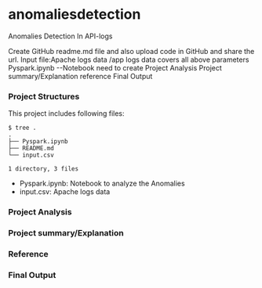 # anomaliesdetection
Anomalies Detection In API-logs



Create GitHub readme.md file and also upload code in GitHub and share the url.
Input file:Apache logs data /app logs data covers all above parameters
Pyspark.ipynb --Notebook need to create
Project Analysis
Project summary/Explanation
reference
Final Output



### Project Structures

This project includes following files:

```
$ tree .
.
├── Pyspark.ipynb
├── README.md
└── input.csv

1 directory, 3 files
```

- Pyspark.ipynb: Notebook to analyze the Anomalies
- input.csv: Apache logs data


### Project Analysis

### Project summary/Explanation

### Reference

### Final Output
